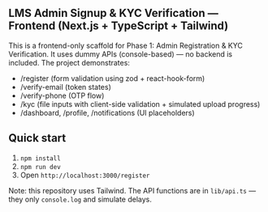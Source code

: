 
## LMS Admin Signup & KYC Verification — Frontend (Next.js + TypeScript + Tailwind)

This is a frontend-only scaffold for Phase 1: Admin Registration & KYC Verification.
It uses dummy APIs (console-based) — no backend is included. The project demonstrates:
- /register (form validation using zod + react-hook-form)
- /verify-email (token states)
- /verify-phone (OTP flow)
- /kyc (file inputs with client-side validation + simulated upload progress)
- /dashboard, /profile, /notifications (UI placeholders)

## Quick start
1. `npm install`
2. `npm run dev`
3. Open `http://localhost:3000/register`

Note: this repository uses Tailwind. The API functions are in `lib/api.ts` — they only `console.log` and simulate delays.




